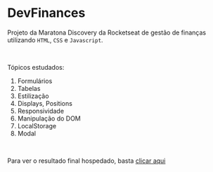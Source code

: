 # DevFinances

Projeto da Maratona Discovery da Rocketseat de gestão de finanças utilizando `HTML`, `CSS` e `Javascript`.

<br>

Tópicos estudados:
1. Formulários
2. Tabelas
3. Estilização
4. Displays, Positions
5. Responsividade
6. Manipulação do DOM
7. LocalStorage
8. Modal

<br>

Para ver o resultado final hospedado, basta [clicar aqui](https://leonarita.github.io/DevFinances/)


